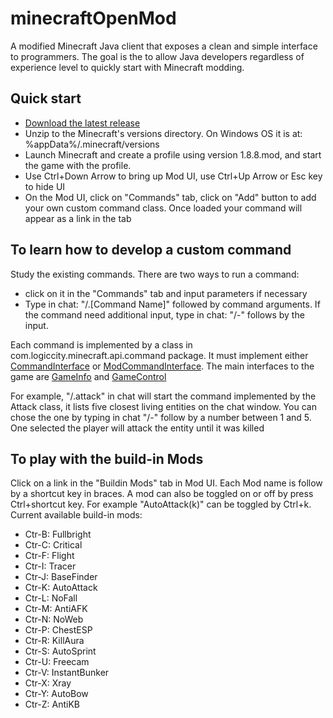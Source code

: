 # minecraftOpenMod

A modified Minecraft Java client that exposes a clean and simple interface to programmers. The goal is the to allow Java developers regardless of experience level to quickly start with Minecraft modding.

## Quick start

* [Download the latest release](https://github.com/minecraftkids/minecraftOpenMod/files/102081/1.8.8.mod.zip)
* Unzip to the Minecraft's versions directory. On Windows OS it is at: %appData%/.minecraft/versions
* Launch Minecraft and create a profile using version 1.8.8.mod, and start the game with the profile.
* Use Ctrl+Down Arrow to bring up Mod UI, use Ctrl+Up Arrow or Esc key to hide UI
* On the Mod UI, click on "Commands" tab, click on "Add" button to add your own custom command class. Once loaded your command will appear as a link in the tab

## To learn how to develop a custom command

Study the existing commands. There are two ways to run a command:
* click on it in the "Commands" tab and input parameters if necessary
* Type in chat: "/.[Command Name]" followed by command arguments. 
If the command need additional input, type in chat: "/-" follows by the input.

Each command is implemented by a class in com.logiccity.minecraft.api.command package. It must implement either [CommandInterface](http://minecraftkids.github.io/minecraftOpenMod/com/logiccity/minecraft/api/CommandInterface.html) or [ModCommandInterface](http://minecraftkids.github.io/minecraftOpenMod/com/logiccity/minecraft/api/ModCommandInterface.html). The main interfaces to the game are [GameInfo](http://minecraftkids.github.io/minecraftOpenMod/com/logiccity/minecraft/api/GameInfo.html) and [GameControl](http://minecraftkids.github.io/minecraftOpenMod/com/logiccity/minecraft/api/GameControl.html)

For example, "/.attack" in chat will start the command implemented by the Attack class, it lists five closest living entities on the chat window. You can chose the one by typing in chat "/-" follow by a number between 1 and 5. One selected the player will attack the entity until it was killed

## To play with the build-in Mods

Click on a link in the "Buildin Mods" tab in Mod UI. Each Mod name is follow by a shortcut key in braces. A mod can also be toggled on or off by press Ctrl+shortcut key. For example "AutoAttack(k)" can be toggled by Ctrl+k. Current available build-in mods:
* Ctr-B: Fullbright
* Ctr-C: Critical
* Ctr-F: Flight
* Ctr-I: Tracer
* Ctr-J: BaseFinder
* Ctr-K: AutoAttack
* Ctr-L: NoFall
* Ctr-M: AntiAFK
* Ctr-N: NoWeb
* Ctr-P: ChestESP
* Ctr-R: KillAura
* Ctr-S: AutoSprint
* Ctr-U: Freecam
* Ctr-V: InstantBunker
* Ctr-X: Xray
* Ctr-Y: AutoBow
* Ctr-Z: AntiKB
